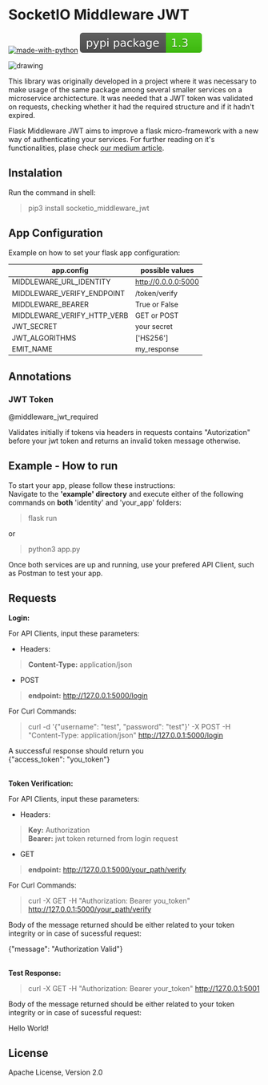 # SocketIO Middleware JWT

[![made-with-python](https://img.shields.io/badge/Made%20with-Python-1f425f.svg)]()
[![PyPi download](/pypi.svg)](https://pypi.org/project/flask-middleware-jwt/)

<img src="https://miro.medium.com/max/1200/1*2I8mZ4C6C5u0n_LSninJ1A.png" alt="drawing" width="300px"/>

This library was originally developed in a project where it was necessary to make usage of the same package among several smaller services on a microservice archictecture. 
It was needed that a JWT token was validated on requests, checking whether it had the required structure and if it hadn't expired. <br>

Flask Middleware JWT aims to improve a flask micro-framework with a new way of authenticating your services. For further reading on it's functionalities, plase check [our medium article](https://medium.com/@daniel.zitei/flask-middleware-jwt-1ae476a360e6?sk=2e90d6074ac3ebf116fe3024ad62f).


## Instalation

Run the command in shell:

> pip3 install socketio_middleware_jwt

## App Configuration

Example on how to set your flask app configuration: 

| app.config | possible values |
|------------|------------------|
|MIDDLEWARE_URL_IDENTITY| http://0.0.0.0:5000 |
|MIDDLEWARE_VERIFY_ENDPOINT | /token/verify |
|MIDDLEWARE_BEARER | True or False |
|MIDDLEWARE_VERIFY_HTTP_VERB | GET or POST |
|JWT_SECRET | your secret |
|JWT_ALGORITHMS| ['HS256']|
|EMIT_NAME | my_response |

## Annotations

### JWT Token
@middleware_jwt_required 

Validates initially if tokens via headers in requests contains "Autorization" before your jwt token and returns an invalid token message otherwise. 

## Example - How to run

To start your app, please follow these instructions: <br>
Navigate to the <strong>'example' directory</strong> and execute either of the following commands on <strong>both</strong> 'identity' and 'your_app' folders: 
>flask run

or 

>python3 app.py 

Once both services are up and running, use your prefered API Client, such as Postman to test your app. 

## Requests

<strong>Login:</strong>

For API Clients, input these parameters: <br>

- Headers:

> <strong>Content-Type:</strong> application/json <br>

- POST
>  <strong>endpoint:</strong> http://127.0.0.1:5000/login

For Curl Commands: 
 
> curl -d '{"username": "test", "password": "test"}' -X POST -H "Content-Type: application/json" http://127.0.0.1:5000/login 

A successful response should return you <br>
{"access_token": "you_token"}

<br>
<strong>Token Verification:</strong>

For API Clients, input these parameters: <br>

- Headers:

> <strong>Key:</strong> Authorization <br>
> <strong>Bearer:</strong> jwt token returned from login request

- GET
>  <strong>endpoint:</strong> http://127.0.0.1:5000/your_path/verify

For Curl Commands: 
 
> curl -X GET -H "Authorization: Bearer you_token" http://127.0.0.1:5000/your_path/verify

Body of the message returned should be either related to your token integrity or in case of sucessful request: <br>

{"message": "Authorization Valid"}

<br>
<strong>Test Response:</strong>

> curl -X GET -H "Authorization: Bearer your_token" http://127.0.0.1:5001

Body of the message returned should be either related to your token integrity or in case of sucessful request: <br>

Hello World!

## License

Apache License, Version 2.0
